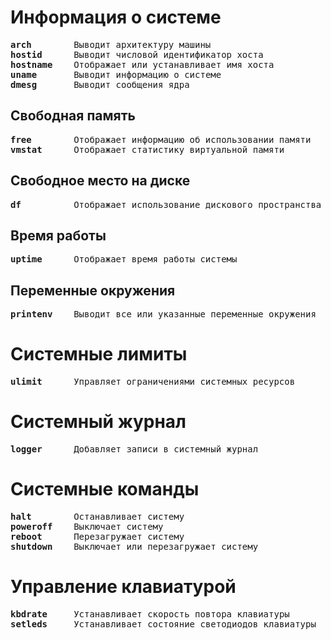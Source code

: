 # Информация о системе
<pre>
<b>arch</b>        Выводит архитектуру машины
<b>hostid</b>      Выводит числовой идентификатор хоста
<b>hostname</b>    Отображает или устанавливает имя хоста
<b>uname</b>       Выводит информацию о системе
<b>dmesg</b>       Выводит сообщения ядра
</pre>

## Свободная память
<pre>
<b>free</b>        Отображает информацию об использовании памяти
<b>vmstat</b>      Отображает статистику виртуальной памяти
</pre>

## Свободное место на диске
<pre>
<b>df</b>          Отображает использование дискового пространства
</pre>

## Время работы
<pre>
<b>uptime</b>      Отображает время работы системы
</pre>

## Переменные окружения
<pre>
<b>printenv</b>    Выводит все или указанные переменные окружения
</pre>

# Системные лимиты
<pre>
<b>ulimit</b>      Управляет ограничениями системных ресурсов
</pre>

# Системный журнал
<pre>
<b>logger</b>      Добавляет записи в системный журнал
</pre>

# Системные команды
<pre>
<b>halt</b>        Останавливает систему
<b>poweroff</b>    Выключает систему
<b>reboot</b>      Перезагружает систему
<b>shutdown</b>    Выключает или перезагружает систему
</pre>

# Управление клавиатурой
<pre>
<b>kbdrate</b>     Устанавливает скорость повтора клавиатуры
<b>setleds</b>     Устанавливает состояние светодиодов клавиатуры
</pre>
